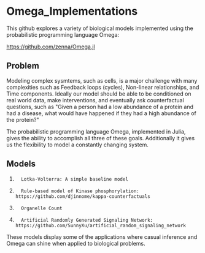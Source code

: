 # Omega_Implementations
This github explores a variety of biological models implemented using the probabilistic programming language Omega:

https://github.com/zenna/Omega.jl

## Problem

Modeling complex sysmtems, such as cells, is a major challenge with many complexities such as Feedback loops (cycles), Non-linear relationships, and Time components. Ideally our model should be able to be conditioned on real world data, make interventions, and eventually ask counterfactual questions, such as "Given a person had a low abundance of a protein and had a disease, what would have happened if they had a high abundance of the protein?"

The probabilistic programming language Omega, implemented in Julia, gives the ability to accomplish all three of these goals. Additionally it gives us the flexibility to model a constantly changing system.

## Models

1.       Lotka-Volterra: A simple baseline model

2.       Rule-based model of Kinase phosphorylation: https://github.com/djinnome/kappa-counterfactuals 

3.       Organelle Count

4.       Artificial Randomly Generated Signaling Network: https://github.com/SunnyXu/artificial_random_signaling_network

These models display some of the applications where casual inference and Omega can shine when applied to biological problems.
